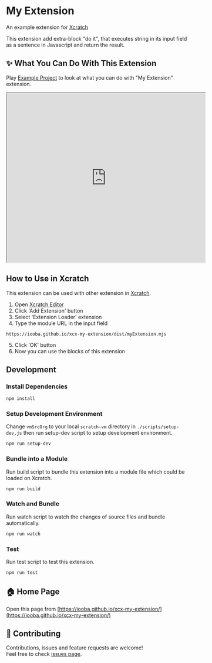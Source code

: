 # My Extension
An example extension for [Xcratch](https://xcratch.github.io/)

This extension add extra-block "do it", that executes string in its input field as a sentence in Javascript and return the result.


## ✨ What You Can Do With This Extension

Play [Example Project](https://xcratch.github.io/editor/#https://iooba.github.io/xcx-my-extension/projects/example.sb3) to look at what you can do with "My Extension" extension. 
<iframe src="https://xcratch.github.io/editor/player#https://iooba.github.io/xcx-my-extension/projects/example.sb3" width="540px" height="460px"></iframe>


## How to Use in Xcratch

This extension can be used with other extension in [Xcratch](https://xcratch.github.io/). 
1. Open [Xcratch Editor](https://xcratch.github.io/editor)
2. Click 'Add Extension' button
3. Select 'Extension Loader' extension
4. Type the module URL in the input field 
```
https://iooba.github.io/xcx-my-extension/dist/myExtension.mjs
```
5. Click 'OK' button
6. Now you can use the blocks of this extension


## Development

### Install Dependencies

```sh
npm install
```

### Setup Development Environment

Change ```vmSrcOrg``` to your local ```scratch-vm``` directory in ```./scripts/setup-dev.js``` then run setup-dev script to setup development environment.

```sh
npm run setup-dev
```

### Bundle into a Module

Run build script to bundle this extension into a module file which could be loaded on Xcratch.

```sh
npm run build
```

### Watch and Bundle

Run watch script to watch the changes of source files and bundle automatically.

```sh
npm run watch
```

### Test

Run test script to test this extension.

```sh
npm run test
```


## 🏠 Home Page

Open this page from [https://iooba.github.io/xcx-my-extension/](https://iooba.github.io/xcx-my-extension/)


## 🤝 Contributing

Contributions, issues and feature requests are welcome!<br />Feel free to check [issues page](https://github.com/iooba/xcx-my-extension/issues). 
